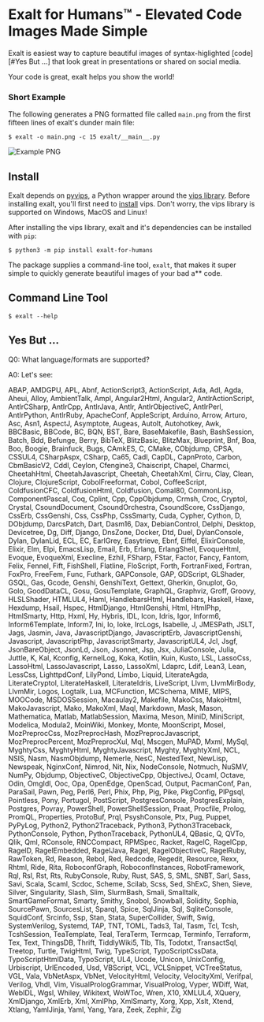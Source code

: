 # Exalt for Humans™ - Elevated Code Images Made Simple

Exalt is easiest way to capture beautiful images of syntax-higlighted
[code][#Yes But ...] that look great in presentations or shared on
social media.

Your code is great, exalt helps you show the world!


### Short Example

The following generates a PNG formatted file called `main.png` from
the first fifteen lines of exalt's dunder main file:

```console
$ exalt -o main.png -c 15 exalt/__main__.py
```
![Example PNG][demo0]


## Install

Exalt depends on [pyvips][pyvips], a Python wrapper around the [vips
library][vips]. Before installing exalt, you'll first need to
[install][install-vips] vips. Don't worry, the vips library is
supported on Windows, MacOS and Linux!

After installing the vips library, exalt and it's dependencies can
be installed with `pip`:

```console
$ python3 -m pip install exalt-for-humans
```

The package supplies a command-line tool, `exalt`, that makes it super
simple to quickly generate beautiful images of your bad a** code.

## Command Line Tool

```console
$ exalt --help

```

## Yes But ...

Q0: What language/formats are supported? 

A0: Let's see: 

ABAP, AMDGPU, APL, Abnf, ActionScript3, ActionScript,
Ada, Adl, Agda, Aheui, Alloy, AmbientTalk, Ampl, Angular2Html,
Angular2, AntlrActionScript, AntlrCSharp, AntlrCpp, AntlrJava, Antlr,
AntlrObjectiveC, AntlrPerl, AntlrPython, AntlrRuby, ApacheConf,
AppleScript, Arduino, Arrow, Arturo, Asc, Asn1, AspectJ, Asymptote,
Augeas, AutoIt, Autohotkey, Awk, BBCBasic, BBCode, BC, BQN, BST, Bare,
BaseMakefile, Bash, BashSession, Batch, Bdd, Befunge, Berry, BibTeX,
BlitzBasic, BlitzMax, Blueprint, Bnf, Boa, Boo, Boogie, Brainfuck,
Bugs, CAmkES, C, CMake, CObjdump, CPSA, CSSUL4, CSharpAspx, CSharp,
Ca65, Cadl, CapDL, CapnProto, Carbon, CbmBasicV2, Cddl, Ceylon,
Cfengine3, Chaiscript, Chapel, Charmci, CheetahHtml,
CheetahJavascript, Cheetah, CheetahXml, Cirru, Clay, Clean, Clojure,
ClojureScript, CobolFreeformat, Cobol, CoffeeScript, ColdfusionCFC,
ColdfusionHtml, Coldfusion, Comal80, CommonLisp, ComponentPascal, Coq,
Cplint, Cpp, CppObjdump, Crmsh, Croc, Cryptol, Crystal,
CsoundDocument, CsoundOrchestra, CsoundScore, CssDjango, CssErb,
CssGenshi, Css, CssPhp, CssSmarty, Cuda, Cypher, Cython, D, DObjdump,
DarcsPatch, Dart, Dasm16, Dax, DebianControl, Delphi, Desktop,
Devicetree, Dg, Diff, Django, DnsZone, Docker, Dtd, Duel,
DylanConsole, Dylan, DylanLid, ECL, EC, EarlGrey, Easytrieve, Ebnf,
Eiffel, ElixirConsole, Elixir, Elm, Elpi, EmacsLisp, Email, Erb,
Erlang, ErlangShell, EvoqueHtml, Evoque, EvoqueXml, Execline, Ezhil,
FSharp, FStar, Factor, Fancy, Fantom, Felix, Fennel, Fift, FishShell,
Flatline, FloScript, Forth, FortranFixed, Fortran, FoxPro, FreeFem,
Func, Futhark, GAPConsole, GAP, GDScript, GLShader, GSQL, Gas, Gcode,
Genshi, GenshiText, Gettext, Gherkin, Gnuplot, Go, Golo, GoodDataCL,
Gosu, GosuTemplate, GraphQL, Graphviz, Groff, Groovy, HLSLShader,
HTMLUL4, Haml, HandlebarsHtml, Handlebars, Haskell, Haxe, Hexdump,
Hsail, Hspec, HtmlDjango, HtmlGenshi, Html, HtmlPhp, HtmlSmarty, Http,
Hxml, Hy, Hybris, IDL, Icon, Idris, Igor, Inform6, Inform6Template,
Inform7, Ini, Io, Ioke, IrcLogs, Isabelle, J, JMESPath, JSLT, Jags,
Jasmin, Java, JavascriptDjango, JavascriptErb, JavascriptGenshi,
Javascript, JavascriptPhp, JavascriptSmarty, JavascriptUL4, Jcl, Jsgf,
JsonBareObject, JsonLd, Json, Jsonnet, Jsp, Jsx, JuliaConsole, Julia,
Juttle, K, Kal, Kconfig, KernelLog, Koka, Kotlin, Kuin, Kusto, LSL,
LassoCss, LassoHtml, LassoJavascript, Lasso, LassoXml, Ldaprc, Ldif,
Lean3, Lean, LessCss, LighttpdConf, LilyPond, Limbo, Liquid,
LiterateAgda, LiterateCryptol, LiterateHaskell, LiterateIdris,
LiveScript, Llvm, LlvmMirBody, LlvmMir, Logos, Logtalk, Lua,
MCFunction, MCSchema, MIME, MIPS, MOOCode, MSDOSSession, Macaulay2,
Makefile, MakoCss, MakoHtml, MakoJavascript, Mako, MakoXml, Maql,
Markdown, Mask, Mason, Mathematica, Matlab, MatlabSession, Maxima,
Meson, MiniD, MiniScript, Modelica, Modula2, MoinWiki, Monkey, Monte,
MoonScript, Mosel, MozPreprocCss, MozPreprocHash,
MozPreprocJavascript, MozPreprocPercent, MozPreprocXul, Mql, Mscgen,
MuPAD, Mxml, MySql, MyghtyCss, MyghtyHtml, MyghtyJavascript, Myghty,
MyghtyXml, NCL, NSIS, Nasm, NasmObjdump, Nemerle, NesC, NestedText,
NewLisp, Newspeak, NginxConf, Nimrod, Nit, Nix, NodeConsole, Notmuch,
NuSMV, NumPy, Objdump, ObjectiveC, ObjectiveCpp, ObjectiveJ, Ocaml,
Octave, Odin, OmgIdl, Ooc, Opa, OpenEdge, OpenScad, Output,
PacmanConf, Pan, ParaSail, Pawn, Peg, Perl6, Perl, Phix, Php, Pig,
Pike, PkgConfig, PlPgsql, Pointless, Pony, Portugol, PostScript,
PostgresConsole, PostgresExplain, Postgres, Povray, PowerShell,
PowerShellSession, Praat, Procfile, Prolog, PromQL, Properties,
ProtoBuf, Prql, PsyshConsole, Ptx, Pug, Puppet, PyPyLog, Python2,
Python2Traceback, Python3, Python3Traceback, PythonConsole, Python,
PythonTraceback, PythonUL4, QBasic, Q, QVTo, Qlik, Qml, RConsole,
RNCCompact, RPMSpec, Racket, RagelC, RagelCpp, RagelD, RagelEmbedded,
RagelJava, Ragel, RagelObjectiveC, RagelRuby, RawToken, Rd, Reason,
Rebol, Red, Redcode, Regedit, Resource, Rexx, Rhtml, Ride, Rita,
RoboconfGraph, RoboconfInstances, RobotFramework, Rql, Rsl, Rst, Rts,
RubyConsole, Ruby, Rust, SAS, S, SML, SNBT, Sarl, Sass, Savi, Scala,
Scaml, Scdoc, Scheme, Scilab, Scss, Sed, ShExC, Shen, Sieve, Silver,
Singularity, Slash, Slim, SlurmBash, Smali, Smalltalk,
SmartGameFormat, Smarty, Smithy, Snobol, Snowball, Solidity, Sophia,
SourcePawn, SourcesList, Sparql, Spice, SqlJinja, Sql, SqliteConsole,
SquidConf, Srcinfo, Ssp, Stan, Stata, SuperCollider, Swift, Swig,
SystemVerilog, Systemd, TAP, TNT, TOML, Tads3, Tal, Tasm, Tcl, Tcsh,
TcshSession, TeaTemplate, Teal, TeraTerm, Termcap, Terminfo,
Terraform, Tex, Text, ThingsDB, Thrift, TiddlyWiki5, Tlb, Tls,
Todotxt, TransactSql, Treetop, Turtle, TwigHtml, Twig, TypeScript,
TypoScriptCssData, TypoScriptHtmlData, TypoScript, UL4, Ucode, Unicon,
UnixConfig, Urbiscript, UrlEncoded, Usd, VBScript, VCL, VCLSnippet,
VCTreeStatus, VGL, Vala, VbNetAspx, VbNet, VelocityHtml, Velocity,
VelocityXml, Verifpal, Verilog, Vhdl, Vim, VisualPrologGrammar,
VisualProlog, Vyper, WDiff, Wat, WebIDL, Wgsl, Whiley, Wikitext,
WoWToc, Wren, X10, XMLUL4, XQuery, XmlDjango, XmlErb, Xml, XmlPhp,
XmlSmarty, Xorg, Xpp, Xslt, Xtend, Xtlang, YamlJinja, Yaml, Yang,
Yara, Zeek, Zephir, Zig





[vips]: https://github.com/libvips/libvips
[pyvips]: https://github.com/libvips/pyvips
[install-vips]: https://github.com/libvips/pyvips#install
[demo0]: https://github.com/JnyJny/exalt/blob/main/examples/main.png
